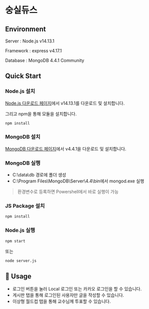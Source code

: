 # 숭실듀스

## Environment

Server : Node.js v14.13.1

Framework : express v4.17.1

Database : MongoDB 4.4.1 Community

## Quick Start

### Node.js 설치

[Node.js 다운로드 페이지](https://nodejs.org/ko/download/)에서 v14.13.1를 다운로드 및 설치합니다.

그리고 npm을 통해 모듈을 설치합니다.

```bash
npm install 
```

### MongoDB 설치

[MongoDB 다운로드 페이지](https://www.mongodb.com/try/download/community)에서 v4.4.1을 다운로드 및 설치합니다.

### MongoDB 실행

- C:\data\db 경로에 폴더 생성
- C:\Program Files\MongoDB\Server\4.4\bin에서 mongod.exe 실행

> 환경변수로 등록하면 Powershell에서 바로 실행이 가능

### JS Package 설치

```bash
npm install 
```

### Node.js 실행

```bash
npm start 
```

또는 

```bash
node server.js 
```

## 🔨 Usage

- 로그인 버튼을 눌러 Local 로그인 또는 카카오 로그인을 할 수 있습니다.
- 게시판 탭을 통해 로그인된 사용자만 글을 작성할 수 있습니다.
- 이상형 월드컵 탭을 통해 교수님께 투표할 수 있습니다.

